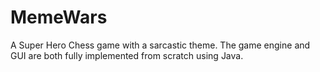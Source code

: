 # MemeWars
A Super Hero Chess game with a sarcastic theme.
The game engine and GUI are both fully implemented from scratch using Java.

